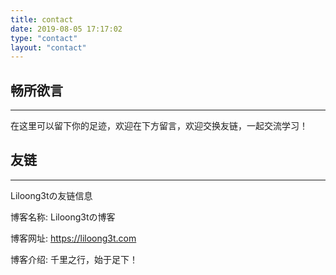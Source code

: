```yaml
---
title: contact
date: 2019-08-05 17:17:02
type: "contact"
layout: "contact"
---
```



## 畅所欲言
---
在这里可以留下你的足迹，欢迎在下方留言，欢迎交换友链，一起交流学习！

## 友链
---
Liloong3tの友链信息

博客名称: Liloong3tの博客

博客网址: https://liloong3t.com

博客介绍: 千里之行，始于足下！


